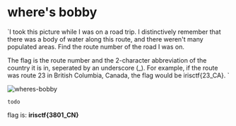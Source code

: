 # where's bobby

`I took this picture while I was on a road trip. I distinctively remember that there was a body of water along this route, and there weren't many populated areas. Find the route number of the road I was on.

The flag is the route number and the 2-character abbreviation of the country it is in, seperated by an underscore (_). For example, if the route was route 23 in British Columbia, Canada, the flag would be irisctf{23_CA}.
`

![wheres-bobby](https://github.com/user-attachments/assets/769fd9ef-8ebc-4992-921f-6b42a274f6bb)


`todo`


flag is: **irisctf{3801_CN}**
